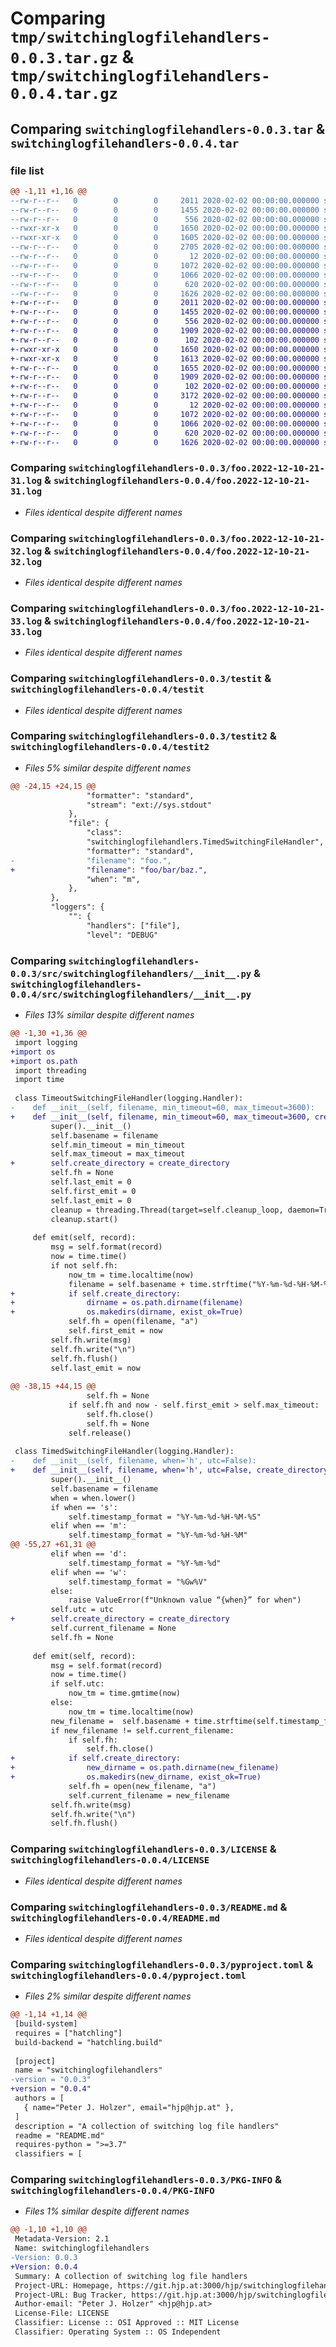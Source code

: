 # Comparing `tmp/switchinglogfilehandlers-0.0.3.tar.gz` & `tmp/switchinglogfilehandlers-0.0.4.tar.gz`

## Comparing `switchinglogfilehandlers-0.0.3.tar` & `switchinglogfilehandlers-0.0.4.tar`

### file list

```diff
@@ -1,11 +1,16 @@
--rw-r--r--   0        0        0     2011 2020-02-02 00:00:00.000000 switchinglogfilehandlers-0.0.3/foo.2022-12-10-21-31.log
--rw-r--r--   0        0        0     1455 2020-02-02 00:00:00.000000 switchinglogfilehandlers-0.0.3/foo.2022-12-10-21-32.log
--rw-r--r--   0        0        0      556 2020-02-02 00:00:00.000000 switchinglogfilehandlers-0.0.3/foo.2022-12-10-21-33.log
--rwxr-xr-x   0        0        0     1650 2020-02-02 00:00:00.000000 switchinglogfilehandlers-0.0.3/testit
--rwxr-xr-x   0        0        0     1605 2020-02-02 00:00:00.000000 switchinglogfilehandlers-0.0.3/testit2
--rw-r--r--   0        0        0     2705 2020-02-02 00:00:00.000000 switchinglogfilehandlers-0.0.3/src/switchinglogfilehandlers/__init__.py
--rw-r--r--   0        0        0       12 2020-02-02 00:00:00.000000 switchinglogfilehandlers-0.0.3/.gitignore
--rw-r--r--   0        0        0     1072 2020-02-02 00:00:00.000000 switchinglogfilehandlers-0.0.3/LICENSE
--rw-r--r--   0        0        0     1066 2020-02-02 00:00:00.000000 switchinglogfilehandlers-0.0.3/README.md
--rw-r--r--   0        0        0      620 2020-02-02 00:00:00.000000 switchinglogfilehandlers-0.0.3/pyproject.toml
--rw-r--r--   0        0        0     1626 2020-02-02 00:00:00.000000 switchinglogfilehandlers-0.0.3/PKG-INFO
+-rw-r--r--   0        0        0     2011 2020-02-02 00:00:00.000000 switchinglogfilehandlers-0.0.4/foo.2022-12-10-21-31.log
+-rw-r--r--   0        0        0     1455 2020-02-02 00:00:00.000000 switchinglogfilehandlers-0.0.4/foo.2022-12-10-21-32.log
+-rw-r--r--   0        0        0      556 2020-02-02 00:00:00.000000 switchinglogfilehandlers-0.0.4/foo.2022-12-10-21-33.log
+-rw-r--r--   0        0        0     1909 2020-02-02 00:00:00.000000 switchinglogfilehandlers-0.0.4/foo.2023-08-07-12-22.log
+-rw-r--r--   0        0        0      102 2020-02-02 00:00:00.000000 switchinglogfilehandlers-0.0.4/foo.2023-08-07-12-23.log
+-rwxr-xr-x   0        0        0     1650 2020-02-02 00:00:00.000000 switchinglogfilehandlers-0.0.4/testit
+-rwxr-xr-x   0        0        0     1613 2020-02-02 00:00:00.000000 switchinglogfilehandlers-0.0.4/testit2
+-rw-r--r--   0        0        0     1655 2020-02-02 00:00:00.000000 switchinglogfilehandlers-0.0.4/testit3
+-rw-r--r--   0        0        0     1909 2020-02-02 00:00:00.000000 switchinglogfilehandlers-0.0.4/foo/bar/baz.2023-08-07-12-31.log
+-rw-r--r--   0        0        0      102 2020-02-02 00:00:00.000000 switchinglogfilehandlers-0.0.4/foo/bar/baz.2023-08-07-12-32.log
+-rw-r--r--   0        0        0     3172 2020-02-02 00:00:00.000000 switchinglogfilehandlers-0.0.4/src/switchinglogfilehandlers/__init__.py
+-rw-r--r--   0        0        0       12 2020-02-02 00:00:00.000000 switchinglogfilehandlers-0.0.4/.gitignore
+-rw-r--r--   0        0        0     1072 2020-02-02 00:00:00.000000 switchinglogfilehandlers-0.0.4/LICENSE
+-rw-r--r--   0        0        0     1066 2020-02-02 00:00:00.000000 switchinglogfilehandlers-0.0.4/README.md
+-rw-r--r--   0        0        0      620 2020-02-02 00:00:00.000000 switchinglogfilehandlers-0.0.4/pyproject.toml
+-rw-r--r--   0        0        0     1626 2020-02-02 00:00:00.000000 switchinglogfilehandlers-0.0.4/PKG-INFO
```

### Comparing `switchinglogfilehandlers-0.0.3/foo.2022-12-10-21-31.log` & `switchinglogfilehandlers-0.0.4/foo.2022-12-10-21-31.log`

 * *Files identical despite different names*

### Comparing `switchinglogfilehandlers-0.0.3/foo.2022-12-10-21-32.log` & `switchinglogfilehandlers-0.0.4/foo.2022-12-10-21-32.log`

 * *Files identical despite different names*

### Comparing `switchinglogfilehandlers-0.0.3/foo.2022-12-10-21-33.log` & `switchinglogfilehandlers-0.0.4/foo.2022-12-10-21-33.log`

 * *Files identical despite different names*

### Comparing `switchinglogfilehandlers-0.0.3/testit` & `switchinglogfilehandlers-0.0.4/testit`

 * *Files identical despite different names*

### Comparing `switchinglogfilehandlers-0.0.3/testit2` & `switchinglogfilehandlers-0.0.4/testit2`

 * *Files 5% similar despite different names*

```diff
@@ -24,15 +24,15 @@
                 "formatter": "standard",
                 "stream": "ext://sys.stdout"
             },
             "file": {
                 "class":
                 "switchinglogfilehandlers.TimedSwitchingFileHandler",
                 "formatter": "standard",
-                "filename": "foo.",
+                "filename": "foo/bar/baz.",
                 "when": "m",
             },
         },
         "loggers": {
             "": {
                 "handlers": ["file"],
                 "level": "DEBUG"
```

### Comparing `switchinglogfilehandlers-0.0.3/src/switchinglogfilehandlers/__init__.py` & `switchinglogfilehandlers-0.0.4/src/switchinglogfilehandlers/__init__.py`

 * *Files 13% similar despite different names*

```diff
@@ -1,30 +1,36 @@
 import logging
+import os
+import os.path
 import threading
 import time
 
 class TimeoutSwitchingFileHandler(logging.Handler):
-    def __init__(self, filename, min_timeout=60, max_timeout=3600):
+    def __init__(self, filename, min_timeout=60, max_timeout=3600, create_directory=False):
         super().__init__()
         self.basename = filename
         self.min_timeout = min_timeout
         self.max_timeout = max_timeout
+        self.create_directory = create_directory
         self.fh = None
         self.last_emit = 0
         self.first_emit = 0
         self.last_emit = 0
         cleanup = threading.Thread(target=self.cleanup_loop, daemon=True)
         cleanup.start()
 
     def emit(self, record):
         msg = self.format(record)
         now = time.time()
         if not self.fh:
             now_tm = time.localtime(now)
             filename = self.basename + time.strftime("%Y-%m-%d-%H-%M-%S", now_tm) + "-%06d" % (now % 1 * 1000000) + ".log"
+            if self.create_directory:
+                dirname = os.path.dirname(filename)
+                os.makedirs(dirname, exist_ok=True)
             self.fh = open(filename, "a")
             self.first_emit = now
         self.fh.write(msg)
         self.fh.write("\n")
         self.fh.flush()
         self.last_emit = now
 
@@ -38,15 +44,15 @@
                 self.fh = None
             if self.fh and now - self.first_emit > self.max_timeout:
                 self.fh.close()
                 self.fh = None
             self.release()
 
 class TimedSwitchingFileHandler(logging.Handler):
-    def __init__(self, filename, when='h', utc=False):
+    def __init__(self, filename, when='h', utc=False, create_directory=False):
         super().__init__()
         self.basename = filename
         when = when.lower()
         if when == 's':
             self.timestamp_format = "%Y-%m-%d-%H-%M-%S"
         elif when == 'm':
             self.timestamp_format = "%Y-%m-%d-%H-%M"
@@ -55,27 +61,31 @@
         elif when == 'd':
             self.timestamp_format = "%Y-%m-%d"
         elif when == 'w':
             self.timestamp_format = "%Gw%V"
         else:
             raise ValueError(f"Unknown value “{when}” for when")
         self.utc = utc
+        self.create_directory = create_directory
         self.current_filename = None
         self.fh = None
 
     def emit(self, record):
         msg = self.format(record)
         now = time.time()
         if self.utc:
             now_tm = time.gmtime(now)
         else:
             now_tm = time.localtime(now)
         new_filename =  self.basename + time.strftime(self.timestamp_format, now_tm) + ".log"
         if new_filename != self.current_filename:
             if self.fh:
                 self.fh.close()
+            if self.create_directory:
+                new_dirname = os.path.dirname(new_filename)
+                os.makedirs(new_dirname, exist_ok=True)
             self.fh = open(new_filename, "a")
             self.current_filename = new_filename
         self.fh.write(msg)
         self.fh.write("\n")
         self.fh.flush()
```

### Comparing `switchinglogfilehandlers-0.0.3/LICENSE` & `switchinglogfilehandlers-0.0.4/LICENSE`

 * *Files identical despite different names*

### Comparing `switchinglogfilehandlers-0.0.3/README.md` & `switchinglogfilehandlers-0.0.4/README.md`

 * *Files identical despite different names*

### Comparing `switchinglogfilehandlers-0.0.3/pyproject.toml` & `switchinglogfilehandlers-0.0.4/pyproject.toml`

 * *Files 2% similar despite different names*

```diff
@@ -1,14 +1,14 @@
 [build-system]
 requires = ["hatchling"]
 build-backend = "hatchling.build"
 
 [project]
 name = "switchinglogfilehandlers"
-version = "0.0.3"
+version = "0.0.4"
 authors = [
   { name="Peter J. Holzer", email="hjp@hjp.at" },
 ]
 description = "A collection of switching log file handlers"
 readme = "README.md"
 requires-python = ">=3.7"
 classifiers = [
```

### Comparing `switchinglogfilehandlers-0.0.3/PKG-INFO` & `switchinglogfilehandlers-0.0.4/PKG-INFO`

 * *Files 1% similar despite different names*

```diff
@@ -1,10 +1,10 @@
 Metadata-Version: 2.1
 Name: switchinglogfilehandlers
-Version: 0.0.3
+Version: 0.0.4
 Summary: A collection of switching log file handlers
 Project-URL: Homepage, https://git.hjp.at:3000/hjp/switchinglogfilehandlers
 Project-URL: Bug Tracker, https://git.hjp.at:3000/hjp/switchinglogfilehandlers/issues
 Author-email: "Peter J. Holzer" <hjp@hjp.at>
 License-File: LICENSE
 Classifier: License :: OSI Approved :: MIT License
 Classifier: Operating System :: OS Independent
```

